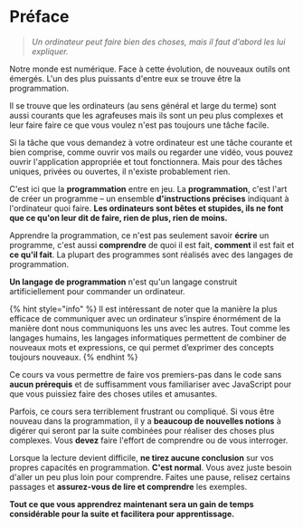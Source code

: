 # Préface

> _Un ordinateur peut faire bien des choses, mais il faut d'abord les lui expliquer._

Notre monde est numérique. Face à cette évolution, de nouveaux outils ont émergés. L'un des plus puissants d'entre eux se trouve être la programmation. 

Il se trouve que les ordinateurs \(au sens général et large du terme\) sont aussi courants que les agrafeuses mais ils sont un peu plus complexes et leur faire faire ce que vous voulez n'est pas toujours une tâche facile.

Si la tâche que vous demandez à votre ordinateur est une tâche courante et bien comprise, comme ouvrir vos mails ou regarder une vidéo, vous pouvez ouvrir l'application appropriée et tout fonctionnera. Mais pour des tâches uniques, privées ou ouvertes, il n'existe probablement rien.

C'est ici que la **programmation** entre en jeu. La **programmation**, c'est l'art de créer un programme – un ensemble **d'instructions précises** indiquant à l'ordinateur quoi faire. **Les ordinateurs sont bêtes et stupides, ils ne font que ce qu'on leur dit de faire, rien de plus, rien de moins.**

Apprendre la programmation, ce n'est pas seulement savoir **écrire** un programme, c'est aussi **comprendre** de quoi il est fait, **comment** il est fait et **ce qu'il fait**. La plupart des programmes sont réalisés avec des langages de programmation. 

**Un langage de programmation** n'est qu'un langage construit artificiellement pour commander un ordinateur.

{% hint style="info" %}
Il est intéressant de noter que la manière la plus efficace de communiquer avec un ordinateur s’inspire énormément de la manière dont nous communiquons les uns avec les autres. Tout comme les langages humains, les langages informatiques permettent de combiner de nouveaux mots et expressions, ce qui permet d’exprimer des concepts toujours nouveaux.
{% endhint %}

Ce cours va vous permettre de faire vos premiers-pas dans le code sans **aucun prérequis** et de suffisamment vous familiariser avec JavaScript pour que vous puissiez faire des choses utiles et amusantes. 

Parfois, ce cours sera terriblement frustrant ou compliqué. Si vous être nouveau dans la programmation, il y a **beaucoup de nouvelles notions** à digérer qui seront par la suite combinées pour réaliser des choses plus complexes. Vous **devez** faire l'effort de comprendre ou de vous interroger.

Lorsque la lecture devient difficile, **ne tirez aucune conclusion** sur vos propres capacités en programmation. **C'est normal**. Vous avez juste besoin d'aller un peu plus loin pour comprendre. Faites une pause, relisez certains passages et **assurez-vous de lire et comprendre** les exemples.

**Tout ce que vous apprendrez maintenant sera un gain de temps considérable pour la suite et facilitera pour apprentissage.**

